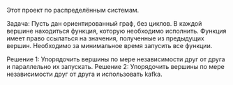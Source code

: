 Этот проект по распределённым системам.

Задача: Пусть дан ориентированный граф, без циклов. В каждой вершине находиться функция, которую необходимо исполнить. Функция имеет право ссылаться на значения, полученные из предыдущих вершин. Необходимо за минимальное время запусить все функции.

Решение 1: Упорядочить вершины по мере независимости друг от друга и параллельно их запускать.
Решение 2: Упорядочить вершины по мере независимости друг от друга и использовать kafka.